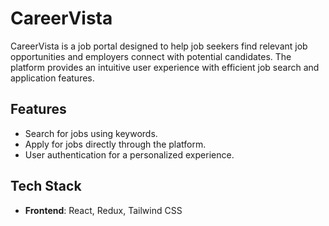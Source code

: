 # CareerVista

CareerVista is a job portal designed to help job seekers find relevant job opportunities and employers connect with potential candidates. The platform provides an intuitive user experience with efficient job search and application features.

## Features

- Search for jobs using keywords.
- Apply for jobs directly through the platform.
- User authentication for a personalized experience.

## Tech Stack

- **Frontend**: React, Redux, Tailwind CSS
